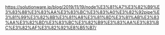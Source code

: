 https://solutionware.jp/blog/2019/11/19/node%E3%81%A7%E3%82%B9%E3%83%88%E3%83%AA%E3%83%BC%E3%83%A0%E3%82%92pipe%E3%81%99%E3%82%8B%E3%81%A8%E3%81%8D%E3%81%AB%E3%83%AA%E3%82%BD%E3%83%BC%E3%82%B9%E3%83%AA%E3%83%BC%E3%82%AF%E3%82%92%E8%B5%B7/
